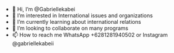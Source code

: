 - 👋 Hi, I’m @Gabriellekabei
- 👀 I’m interested in International issues and organizations 
- 🌱 I’m currently learning about international relations
- 💞️ I’m looking to collaborate on many programs 
- 📫 How to reach me WhatsApp +6281281940502 or Instagram @gabriellekabeii

<!---
Gabriellekabei/Gabriellekabei is a ✨ special ✨ repository because its `README.md` (this file) appears on your GitHub profile.
You can click the Preview link to take a look at your changes.
--->
